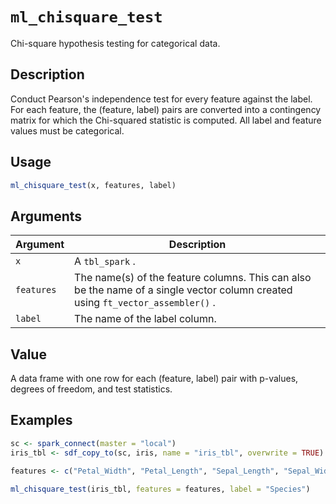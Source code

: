 # `ml_chisquare_test`

Chi-square hypothesis testing for categorical data.


## Description

Conduct Pearson's independence test for every feature against the
 label. For each feature, the (feature, label) pairs are converted
 into a contingency matrix for which the Chi-squared statistic is
 computed. All label and feature values must be categorical.


## Usage

```r
ml_chisquare_test(x, features, label)
```


## Arguments

Argument      |Description
------------- |----------------
`x`     |     A `tbl_spark` .
`features`     |     The name(s) of the feature columns. This can also be the name of a single vector column created using `ft_vector_assembler()` .
`label`     |     The name of the label column.


## Value

A data frame with one row for each (feature, label) pair with p-values,
 degrees of freedom, and test statistics.


## Examples

```r
sc <- spark_connect(master = "local")
iris_tbl <- sdf_copy_to(sc, iris, name = "iris_tbl", overwrite = TRUE)

features <- c("Petal_Width", "Petal_Length", "Sepal_Length", "Sepal_Width")

ml_chisquare_test(iris_tbl, features = features, label = "Species")
```


